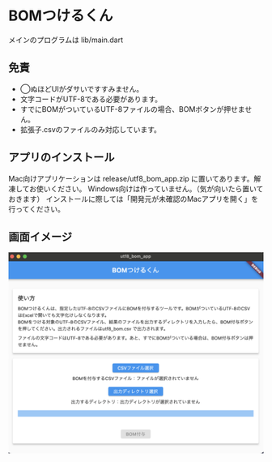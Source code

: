 # BOMつけるくん

メインのプログラムは lib/main.dart

## 免責
- ◯ぬほどUIがダサいですすみません。
- 文字コードがUTF-8である必要があります。
- すでにBOMがついているUTF-8ファイルの場合、BOMボタンが押せません。
- 拡張子.csvのファイルのみ対応しています。

## アプリのインストール
Mac向けアプリケーションは release/utf8_bom_app.zip に置いてあります。解凍してお使いください。
Windows向けは作っていません。（気が向いたら置いておきます）
インストールに際しては「開発元が未確認のMacアプリを開く」を行ってください。

## 画面イメージ
![画面イメージ](release/readme_img/screenshot_1.png)